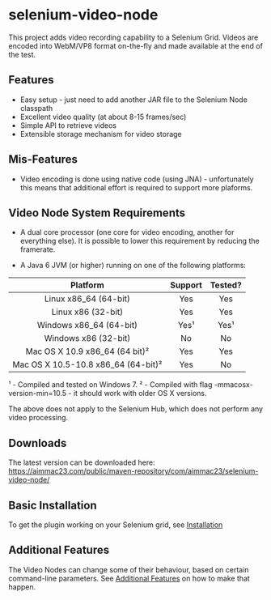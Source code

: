 selenium-video-node
===================

This project adds video recording capability to a Selenium Grid. Videos are encoded into WebM/VP8 format on-the-fly and made available at the end of the test.

## Features

* Easy setup - just need to add another JAR file to the Selenium Node classpath
* Excellent video quality (at about 8-15 frames/sec)
* Simple API to retrieve videos
* Extensible storage mechanism for video storage

## Mis-Features

* Video encoding is done using native code (using JNA) - unfortunately this means that additional effort is required to support more plaforms.

## Video Node System Requirements

* A dual core processor (one core for video encoding, another for everything else). It is possible to lower this requirement by reducing the framerate.

* A Java 6 JVM (or higher) running on one of the following platforms:

| Platform      | Support | Tested? |
|:---------------:|:---------:|:---------:|
| Linux x86_64 (64-bit) |  Yes        | Yes |
| Linux x86 (32-bit)   | Yes      | Yes |
| Windows x86_64 (64-bit) | Yes¹ | Yes¹ |
| Windows x86 (32-bit) | No | No |
| Mac OS X 10.9 x86_64 (64 bit)² | Yes | Yes |
| Mac OS X 10.5-10.8 x86_64 (64-bit)² | Yes | No |

¹ - Compiled and tested on Windows 7.
² - Compiled with flag -mmacosx-version-min=10.5 - it should work with older OS X versions.

The above does not apply to the Selenium Hub, which does not perform any video processing.

## Downloads

The latest version can be downloaded here: https://aimmac23.com/public/maven-repository/com/aimmac23/selenium-video-node/

## Basic Installation

To get the plugin working on your Selenium grid, see [Installation](INSTALLATION.md)

## Additional Features

The Video Nodes can change some of their behaviour, based on certain command-line parameters. See [Additional Features](ADDITIONAL_FEATURES.md) on how to make that happen.

